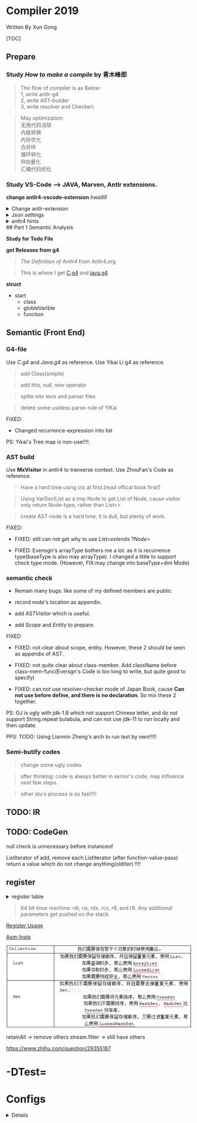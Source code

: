 # **Compiler 2019**

Written By Xun Gong

[TOC]

## **Prepare**

### **Study *How to make a compile* **by**  青木峰郎**

> The flow of compiler is as Below:\
> 1, write antlr-g4\
> 2, write AST-builder\
> 3, write resolver and Checker\

> May optimization:\
无用代码消除\
内联转换\
内存优化\
合并IR\
循环转化\
IR向量化\
汇编代码优化

### **Study VS-Code --> JAVA, Marven, Antlr extensions.**

**change antlr4-vscode-extension**
*hwalllll*
<details>
<summary>Change antlr-extension</summary>
<p> newest version</p>
<pre><code> 
> mv antlr-4.7.2-complete.jar to .vscode/extensions/mike*/antlr `and` rename it as antlr4-4.7.2-SNAPSHOT-complete.jar 
</code> </pre>
</details>

<details>
<summary>Json settings</summary>
<p> In Json workPlace settings</p>
<pre><code> json
    // settings.json
    "antlr4.generation":{
        "mode": "external",
        "outputDir": "/home/xun/Documents/mxc/src/main/java/mxcompiler/parser",
        "importDir": "/home/xun/Documents/mxc/src/main/java/mxcompiler/parser/grammar",
        "package": "mxcompiler.parser",
        "language": "Java",
        "listeners": true,
        "visitors": true
    },
    // launch.json
    {
        "name": "Debug ANTLR4 grammar",
        "type": "antlr-debug",
        "request": "launch",
        "input": "src/test/cases/test.in", // test file
        "grammar": "src/main/java/mxcompiler/parser/grammar/Mx.g4", // copy-relative path
        "startRule": "start", // start rule
        "printParseTree": true,
        "visualParseTree": true
    }
</code> </pre>
</details>

<details>
<summary>antlr4 hints</summary>
<p> bulabula</p>
<pre><code>
grun 之前一定记得javac *
>key word --> import, fragment, lexer, parser, grammar, returns,
locals, throws, catch, finally, mode, options, tokens
要将操作限制为生成的解析器或词法分析器，请使用@parser::name或@lexer::name。
	concluion from ASTBuilder
		1, ctx.label | ctx.parserRule()
		2, visit(ctx.xx) Deprecated visitChildren
ctrl alt - -> back (after press f12)
1 workspace is used for 1 project
which as seen may the same level as maven, springboot...
but large workspace may include diff langurages.
1, if ctx.params == null -> can not get params.param; can not use for(:)
2, if varListNode == null or varListNode.varList == null it is diff
</code> </pre>
</details>
## Part 1 Semantic Analysis

**Study for Todo File**

**get Releases from g4**
> *The Definition of Antlr4* from Antlr4.org

> This is where I get [C.g4] and [java.g4][1] 
<!-- [Download Site][^2] [Usual Way][^3]
    [^2]: https://minhaskamal.github.io/DownGit/#/home
    [^3]: Click Raw to get https://raw.githubusercontent.com/antlr/codebuff/master/corpus/antlr4/training/C.g4 -->

**struct**

- start
    - class
    - globleVarible
    - function

## **Semantic (Front End)**

### **G4-file**

Use *C.g4* and *Java.g4* as reference. Use Yikai Li g4 as reference. 

> add Class(simple)

> add *this, null, new* operator

> splite into lexis and parser files

> delete some useless parse-rule of YiKai

FIXED:

- Changed recurrence-expression into list

PS: Yikai's Tree map is non-use!!!!.

### **AST build**

Use **MxVisitor** in antlr4 to tranverse context.
Use ZhouFan's Code as reference.

> Have a hard time using ctx at first.(read offical book first!)

> Using VarDeclList as a tmp Node to get List of Node, cause visitor only return Node-type, rather than List<>

> create AST-node is a hard time, it is dull, but plenty of work.

FIXED: 

- FIXED: still can not get why to use *List<extends ?Node>*

- FIXED: Evensgn's arrayType bothers me a lot. as it is recurrence type(baseType is also may arrayType). I changed a little to support check type mode.
(However, FIX:may change into baseType+dim Mode)


### **semantic check**

- Remain many bugs: like some of my defined members are public.

- record node's location as appendix.

- add *ASTVisitor* which is useful.

- add *Scope* and *Entity* to prepare.

FIXED

- FIXED: not clear about scope, entity. However, these 2 should be seen as appendix of AST.

- FIXED: not quite clear about class-member. Add className before class-mem-func(Eversgn's Code is too long to write, but quite good to specify)

- FIXED: can not use resolver-checker mode of Japan Book, cause **Can not use before define, and there is no declaration**. So mix these 2 together.

PS: OJ is ugly with jdk-1.8 which not support Chinese letter, and do not support String.repeat bulabula, and can not use jdk-11 to run locally and then update.

PPS: TODO: Using Lianmin Zheng's arch to run test by own!!!!!

### Semi-butify codes

> change some ugly codes

> after thinking: code is always better in senior's code, may influence next few steps.

> other stu's process is so fast!!!!

## **TODO: IR**

## **TODO: CodeGen**

null check is unnecessary before instanceof

ListIterator of add, remove
each ListIterator (after function-value-pass) return a value which do not change anything(oldIter) !!!!

## register


<details>
<summary>register table</summary>

| Name | Notes | Type | Register Usage |  Preserved across function calls |
|------|---------------------------------------------------------------------------------------------------------------|-----------|-----------------------------------------------------------------------------------------------------------------------------|----------------------------------|
| rax | Values are returned from functions in this register.   | scratch | temporary register; with variable argumentspasses information about the number of vectorregisters used; 1st return register | NO |
| rcx | Typical scratch register.  Some instructions also use it as a counter. | scratch |  used to pass 4th integer argument to functions  | YES |
| rdx | Scratch register. | scratch |used to pass 3rd argument to functions; 2nd returnRegister| NO |
| rbx | Preserved register: don't use it without saving it! | preserved | callee-saved register | NO |
| rsp | The stack pointer.  Points to the top of the stack (details coming soon!) | preserved | stack pointer | YES |
| rbp | Preserved register.  Sometimes used to store the old value of the stack pointer, or the "base". | preserved | callee-saved register; optionally used as framePointer | YES |
| rsi | Scratch register used to pass function argument #2 in 64-bit Linux.  In 64-bit Windows, a preserved register. | scratch | used to pass 2nd argument to functions  | NO |
| rdi | Scratch register and function argument #1 in 64-bit Linux.  In 64-bit Windows, a preserved register. | scratch | used to pass 1st argument to functions | NO |
| r8 | Scratch register.  These were added in 64-bit mode, so they have numbers, not names. | scratch | used to pass 5th argument to functions | NO |
| r9 | Scratch register. | scratch | used to pass 6th argument to functions | NO |
| r10 | Scratch register. | scratch | temporary register, used for passing a function’sstatic chain pointer | NO |
| r11 | Scratch register. | scratch | temporary register, used for passing a function’s static chain pointer | NO |
| r12 | Preserved register.  You can use it, but you need to save and restore it. | preserved | callee-saved registers | YES |
| r13 | Preserved register. | preserved | callee-saved registers | YES |
| r14 | Preserved register. | preserved | callee-saved registers | YES |
| r15 | Preserved register. | preserved | callee-saved register; optionally used as GOTbase pointer | YES |

[Refer][register-web]
[Refer2](https://www.uclibc.org/docs/psABI-x86_64.pdf)
[Refer3](https://www.tablesgenerator.com/markdown_tables)
</details>

> 64 bit linux machine: rdi, rsi, rdx, rcx, r8, and r9. Any additional parameters get pushed on the stack.

[Register Usage](https://www.freepascal.org/docs-html/current/prog/progse20.html#x160-1610006.1)



[Asm-Insts](https://cs.lmu.edu/~ray/notes/nasmtutorial/)

![java collection](./lib/collection.png)

retainAll -> remove others
stream.filter -> still have others

https://www.zhihu.com/question/29355187

# -DTest=

# Configs

<details>
		{
			"type": "java",
			"name": "CodeLens (Launch) - Compiler",
			"request": "launch",
			"mainClass": "mxcompiler.main.Compiler",
			"args": "--debug -O2 --dump-ir /home/xun/Documents/mxc/src/test/cases/tmp/test.in -o /home/xun/Documents/mxc/src/test/cases/tmp/test.asm",
			"projectName": "mxc"
		},
		{
			"name": "Debug ANTLR4 grammar",
			"type": "antlr-debug",
			"request": "launch",
			"input": "src/test/cases/tmp/test.in",
			"grammar": "src/main/java/mxcompiler/parser/grammar/Mx.g4",
			"startRule": "compilationUnit",
			"printParseTree": true,
			"visualParseTree": true,
		},
</details>


[register-web]: https://www.cs.uaf.edu/2017/fall/cs301/reference/x86_64.html
[C.g4]: https://github.com/antlr/codebuff/blob/master/corpus/antlr4/training/C.g4
[1]: https://github.com/antlr/codebuff/blob/master/corpus/antlr4/training/java.g4

